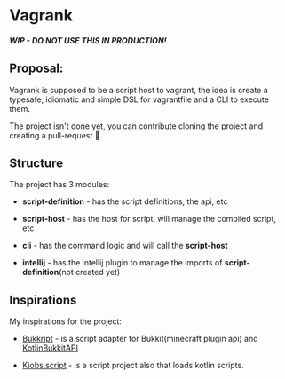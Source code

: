 # Vagrank

#####  WIP - DO NOT USE THIS IN PRODUCTION!

Proposal:
-
Vagrank is supposed to be a script host to vagrant, 
the idea is create a typesafe, idiomatic and simple
DSL for vagrantfile and a CLI to execute them.

The project isn't done yet, you can contribute cloning 
the project and creating a pull-request 🙂.

Structure
-
The project has 3 modules:
* **script-definition** - has the script definitions, 
the api, etc

* **script-host** - has the host for script, will
manage the compiled script, etc

* **cli** - has the command logic and will call the 
**script-host**

* **intellij** - has the intellij plugin to manage
 the imports of **script-definition**(not created yet)

Inspirations
-
My inspirations for the project:

* [Bukkript](https://github.com/DevSrSouza/Bukkript) -
is a script adapter for Bukkit(minecraft plugin api) 
 and [KotlinBukkitAPI](https://github.com/DevSrSouza/Bukkript)
 
* [Kiobs.script](https://github.com/DevNatan/kiobs.script) -
is a script project also that loads kotlin scripts.